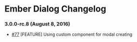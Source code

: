 # Ember Dialog Changelog

### 3.0.0-rc.8 (August 8, 2016)

- [#77](https://github.com/wheely/ember-dialog/pull/77) [FEATURE] Using custom component for modal creating
